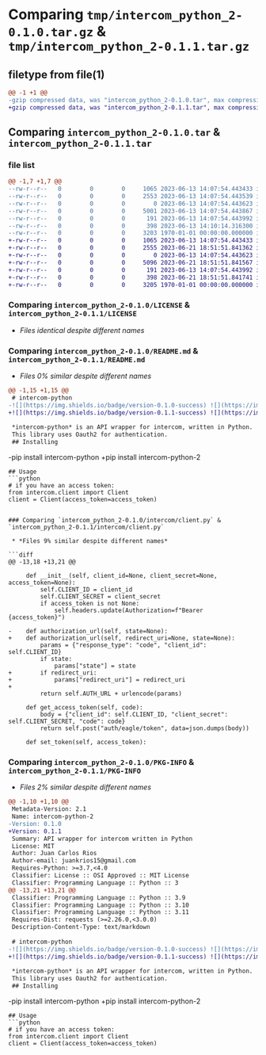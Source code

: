 # Comparing `tmp/intercom_python_2-0.1.0.tar.gz` & `tmp/intercom_python_2-0.1.1.tar.gz`

## filetype from file(1)

```diff
@@ -1 +1 @@
-gzip compressed data, was "intercom_python_2-0.1.0.tar", max compression
+gzip compressed data, was "intercom_python_2-0.1.1.tar", max compression
```

## Comparing `intercom_python_2-0.1.0.tar` & `intercom_python_2-0.1.1.tar`

### file list

```diff
@@ -1,7 +1,7 @@
--rw-r--r--   0        0        0     1065 2023-06-13 14:07:54.443433 intercom_python_2-0.1.0/LICENSE
--rw-r--r--   0        0        0     2553 2023-06-13 14:07:54.443539 intercom_python_2-0.1.0/README.md
--rw-r--r--   0        0        0        0 2023-06-13 14:07:54.443623 intercom_python_2-0.1.0/intercom/__init__.py
--rw-r--r--   0        0        0     5001 2023-06-13 14:07:54.443867 intercom_python_2-0.1.0/intercom/client.py
--rw-r--r--   0        0        0      191 2023-06-13 14:07:54.443992 intercom_python_2-0.1.0/intercom/exceptions.py
--rw-r--r--   0        0        0      398 2023-06-13 14:10:14.316300 intercom_python_2-0.1.0/pyproject.toml
--rw-r--r--   0        0        0     3203 1970-01-01 00:00:00.000000 intercom_python_2-0.1.0/PKG-INFO
+-rw-r--r--   0        0        0     1065 2023-06-13 14:07:54.443433 intercom_python_2-0.1.1/LICENSE
+-rw-r--r--   0        0        0     2555 2023-06-21 18:51:51.841362 intercom_python_2-0.1.1/README.md
+-rw-r--r--   0        0        0        0 2023-06-13 14:07:54.443623 intercom_python_2-0.1.1/intercom/__init__.py
+-rw-r--r--   0        0        0     5096 2023-06-21 18:51:51.841567 intercom_python_2-0.1.1/intercom/client.py
+-rw-r--r--   0        0        0      191 2023-06-13 14:07:54.443992 intercom_python_2-0.1.1/intercom/exceptions.py
+-rw-r--r--   0        0        0      398 2023-06-21 18:51:51.841741 intercom_python_2-0.1.1/pyproject.toml
+-rw-r--r--   0        0        0     3205 1970-01-01 00:00:00.000000 intercom_python_2-0.1.1/PKG-INFO
```

### Comparing `intercom_python_2-0.1.0/LICENSE` & `intercom_python_2-0.1.1/LICENSE`

 * *Files identical despite different names*

### Comparing `intercom_python_2-0.1.0/README.md` & `intercom_python_2-0.1.1/README.md`

 * *Files 0% similar despite different names*

```diff
@@ -1,15 +1,15 @@
 # intercom-python
-![](https://img.shields.io/badge/version-0.1.0-success) ![](https://img.shields.io/badge/Python-3.8%20|%203.9%20|%203.10%20|%203.11-4B8BBE?logo=python&logoColor=white)  
+![](https://img.shields.io/badge/version-0.1.1-success) ![](https://img.shields.io/badge/Python-3.8%20|%203.9%20|%203.10%20|%203.11-4B8BBE?logo=python&logoColor=white)  
 
 *intercom-python* is an API wrapper for intercom, written in Python.  
 This library uses Oauth2 for authentication.
 ## Installing
 ```
-pip install intercom-python
+pip install intercom-python-2
 ```
 ## Usage
 ```python
 # if you have an access token:
 from intercom.client import Client
 client = Client(access_token=access_token)
 ```
```

### Comparing `intercom_python_2-0.1.0/intercom/client.py` & `intercom_python_2-0.1.1/intercom/client.py`

 * *Files 9% similar despite different names*

```diff
@@ -13,18 +13,21 @@
 
     def __init__(self, client_id=None, client_secret=None, access_token=None):
         self.CLIENT_ID = client_id
         self.CLIENT_SECRET = client_secret
         if access_token is not None:
             self.headers.update(Authorization=f"Bearer {access_token}")
 
-    def authorization_url(self, state=None):
+    def authorization_url(self, redirect_uri=None, state=None):
         params = {"response_type": "code", "client_id": self.CLIENT_ID}
         if state:
             params["state"] = state
+        if redirect_uri:
+            params["redirect_uri"] = redirect_uri
+
         return self.AUTH_URL + urlencode(params)
 
     def get_access_token(self, code):
         body = {"client_id": self.CLIENT_ID, "client_secret": self.CLIENT_SECRET, "code": code}
         return self.post("auth/eagle/token", data=json.dumps(body))
 
     def set_token(self, access_token):
```

### Comparing `intercom_python_2-0.1.0/PKG-INFO` & `intercom_python_2-0.1.1/PKG-INFO`

 * *Files 2% similar despite different names*

```diff
@@ -1,10 +1,10 @@
 Metadata-Version: 2.1
 Name: intercom-python-2
-Version: 0.1.0
+Version: 0.1.1
 Summary: API wrapper for intercom written in Python
 License: MIT
 Author: Juan Carlos Rios
 Author-email: juankrios15@gmail.com
 Requires-Python: >=3.7,<4.0
 Classifier: License :: OSI Approved :: MIT License
 Classifier: Programming Language :: Python :: 3
@@ -13,21 +13,21 @@
 Classifier: Programming Language :: Python :: 3.9
 Classifier: Programming Language :: Python :: 3.10
 Classifier: Programming Language :: Python :: 3.11
 Requires-Dist: requests (>=2.26.0,<3.0.0)
 Description-Content-Type: text/markdown
 
 # intercom-python
-![](https://img.shields.io/badge/version-0.1.0-success) ![](https://img.shields.io/badge/Python-3.8%20|%203.9%20|%203.10%20|%203.11-4B8BBE?logo=python&logoColor=white)  
+![](https://img.shields.io/badge/version-0.1.1-success) ![](https://img.shields.io/badge/Python-3.8%20|%203.9%20|%203.10%20|%203.11-4B8BBE?logo=python&logoColor=white)  
 
 *intercom-python* is an API wrapper for intercom, written in Python.  
 This library uses Oauth2 for authentication.
 ## Installing
 ```
-pip install intercom-python
+pip install intercom-python-2
 ```
 ## Usage
 ```python
 # if you have an access token:
 from intercom.client import Client
 client = Client(access_token=access_token)
 ```
```

